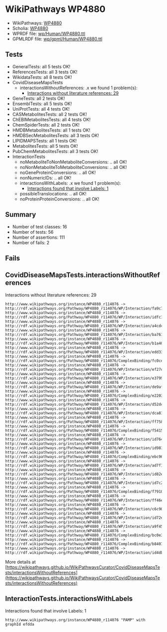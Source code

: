# WikiPathways WP4880

* WikiPathways: [WP4880](https://identifiers.org/wikipathways:WP4880)
* Scholia: [WP4880](https://scholia.toolforge.org/wikipathways/WP4880)
* WPRDF file: [wp/Human/WP4880.ttl](../wp/Human/WP4880.ttl)
* GPMLRDF file: [wp/gpml/Human/WP4880.ttl](../wp/gpml/Human/WP4880.ttl)

## Tests
* GeneralTests: all 5 tests OK!
* ReferencesTests: all 3 tests OK!
* WikidataTests: all 8 tests OK!
* CovidDiseaseMapsTests
    * interactionsWithoutReferences: .x we found 1 problem(s):
        * [Interactions without literature references: 29](#9701cd09)
* GeneTests: all 2 tests OK!
* EnsemblTests: all 5 tests OK!
* UniProtTests: all 4 tests OK!
* CASMetabolitesTests: all 2 tests OK!
* ChEBIMetabolitesTests: all 4 tests OK!
* ChemSpiderTests: all 2 tests OK!
* HMDBMetabolitesTests: all 1 tests OK!
* HMDBSecMetabolitesTests: all 3 tests OK!
* LIPIDMAPSTests: all 1 tests OK!
* MetabolitesTests: all 5 tests OK!
* PubChemMetabolitesTests: all 3 tests OK!
* InteractionTests
    * noMetaboliteToNonMetaboliteConversions: .. all OK!
    * noNonMetaboliteToMetaboliteConversions: .. all OK!
    * noGeneProteinConversions: .. all OK!
    * nonNumericIDs: .. all OK!
    * interactionsWithLabels: .x we found 1 problem(s):
        * [Interactions found that involve Labels: 1](#630d2678)
    * possibleTranslocations: .. all OK!
    * noProteinProteinConversions: .. all OK!


## Summary

* Number of test classes: 16
* Number of tests: 56
* Number of assertions: 111
* Number of fails: 2

## Fails

<a name="9701cd09" />

## CovidDiseaseMapsTests.interactionsWithoutReferences

Interactions without literature references: 29
```
http://www.wikipathways.org/instance/WP4880_r114076 -> http://rdf.wikipathways.org/Pathway/WP4880_r114076/WP/Interaction/fa9c7
http://www.wikipathways.org/instance/WP4880_r114076 -> http://rdf.wikipathways.org/Pathway/WP4880_r114076/WP/Interaction/idfc1498e4
http://www.wikipathways.org/instance/WP4880_r114076 -> http://rdf.wikipathways.org/Pathway/WP4880_r114076/WP/Interaction/a4cdc
http://www.wikipathways.org/instance/WP4880_r114076 -> http://rdf.wikipathways.org/Pathway/WP4880_r114076/WP/Interaction/ba761
http://www.wikipathways.org/instance/WP4880_r114076 -> http://rdf.wikipathways.org/Pathway/WP4880_r114076/WP/Interaction/b1a40
http://www.wikipathways.org/instance/WP4880_r114076 -> http://rdf.wikipathways.org/Pathway/WP4880_r114076/WP/Interaction/edd33
http://www.wikipathways.org/instance/WP4880_r114076 -> http://rdf.wikipathways.org/Pathway/WP4880_r114076/ComplexBinding/fc0ce
http://www.wikipathways.org/instance/WP4880_r114076 -> http://rdf.wikipathways.org/Pathway/WP4880_r114076/WP/Interaction/ef27c
http://www.wikipathways.org/instance/WP4880_r114076 -> http://rdf.wikipathways.org/Pathway/WP4880_r114076/WP/Interaction/e3799
http://www.wikipathways.org/instance/WP4880_r114076 -> http://rdf.wikipathways.org/Pathway/WP4880_r114076/WP/Interaction/de9af
http://www.wikipathways.org/instance/WP4880_r114076 -> http://rdf.wikipathways.org/Pathway/WP4880_r114076/ComplexBinding/e2203
http://www.wikipathways.org/instance/WP4880_r114076 -> http://rdf.wikipathways.org/Pathway/WP4880_r114076/WP/Interaction/d52dc
http://www.wikipathways.org/instance/WP4880_r114076 -> http://rdf.wikipathways.org/Pathway/WP4880_r114076/WP/Interaction/dca81
http://www.wikipathways.org/instance/WP4880_r114076 -> http://rdf.wikipathways.org/Pathway/WP4880_r114076/WP/Interaction/ff758
http://www.wikipathways.org/instance/WP4880_r114076 -> http://rdf.wikipathways.org/Pathway/WP4880_r114076/ComplexBinding/f5415
http://www.wikipathways.org/instance/WP4880_r114076 -> http://rdf.wikipathways.org/Pathway/WP4880_r114076/WP/Interaction/id764393e3
http://www.wikipathways.org/instance/WP4880_r114076 -> http://rdf.wikipathways.org/Pathway/WP4880_r114076/WP/Interaction/id981e6cb4
http://www.wikipathways.org/instance/WP4880_r114076 -> http://rdf.wikipathways.org/Pathway/WP4880_r114076/ComplexBinding/ebc96
http://www.wikipathways.org/instance/WP4880_r114076 -> http://rdf.wikipathways.org/Pathway/WP4880_r114076/WP/Interaction/ad7f1
http://www.wikipathways.org/instance/WP4880_r114076 -> http://rdf.wikipathways.org/Pathway/WP4880_r114076/WP/Interaction/id82ecd04c
http://www.wikipathways.org/instance/WP4880_r114076 -> http://rdf.wikipathways.org/Pathway/WP4880_r114076/WP/Interaction/id7c297d34
http://www.wikipathways.org/instance/WP4880_r114076 -> http://rdf.wikipathways.org/Pathway/WP4880_r114076/ComplexBinding/f7910
http://www.wikipathways.org/instance/WP4880_r114076 -> http://rdf.wikipathways.org/Pathway/WP4880_r114076/WP/Interaction/ff46e
http://www.wikipathways.org/instance/WP4880_r114076 -> http://rdf.wikipathways.org/Pathway/WP4880_r114076/WP/Interaction/c6c90
http://www.wikipathways.org/instance/WP4880_r114076 -> http://rdf.wikipathways.org/Pathway/WP4880_r114076/WP/Interaction/id72e167d2
http://www.wikipathways.org/instance/WP4880_r114076 -> http://rdf.wikipathways.org/Pathway/WP4880_r114076/WP/Interaction/a9f45
http://www.wikipathways.org/instance/WP4880_r114076 -> http://rdf.wikipathways.org/Pathway/WP4880_r114076/ComplexBinding/bc0e3
http://www.wikipathways.org/instance/WP4880_r114076 -> http://rdf.wikipathways.org/Pathway/WP4880_r114076/ComplexBinding/b8407
http://www.wikipathways.org/instance/WP4880_r114076 -> http://rdf.wikipathways.org/Pathway/WP4880_r114076/WP/Interaction/id4db933d9

```
More details at [https://wikipathways.github.io/WikiPathwaysCurator/CovidDiseaseMapsTests/interactionsWithoutReferences](https://wikipathways.github.io/WikiPathwaysCurator/CovidDiseaseMapsTests/interactionsWithoutReferences)

<a name="630d2678" />

## InteractionTests.interactionsWithLabels

Interactions found that involve Labels: 1
```
http://www.wikipathways.org/instance/WP4880_r114076 "PAMP" with graphId efdda

```
